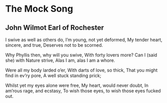 # The Mock Song
## John Wilmot Earl of Rochester
I swive as well as others do,
I’m young, not yet deformed,
My tender heart, sincere, and true,
Deserves not to be scorned.

Why Phyllis then, why will you swive,
With forty lovers more?
Can I (said she) with Nature strive,
Alas I am, alas I am a whore.

Were all my body larded o’er,
With darts of love, so thick,
That you might find in ev’ry pore,
A well stuck standing prick;

Whilst yet my eyes alone were free,
My heart, would never doubt,
In am’rous rage, and ecstasy,
To wish those eyes, to wish those eyes fucked out.